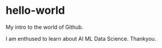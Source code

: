 # hello-world
My intro to the world of Github.

I am enthused to learn about AI ML Data Science. Thankyou.
